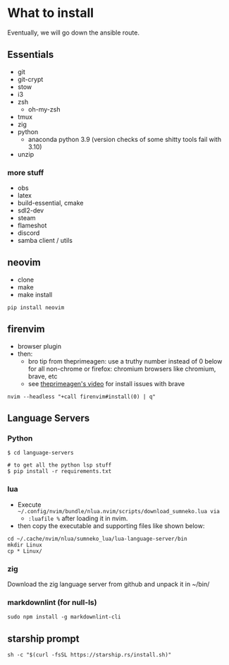# What to install

Eventually, we will go down the ansible route.

## Essentials

- git
- git-crypt
- stow
- i3
- zsh
  - oh-my-zsh
- tmux
- zig
- python
  - anaconda python 3.9 (version checks of some shitty tools fail with 3.10)
- unzip

### more stuff

- obs
- latex
- build-essential, cmake
- sdl2-dev
- steam
- flameshot
- discord
- samba client / utils

## neovim

- clone
- make
- make install

```console
pip install neovim
```

## firenvim

- browser plugin
- then:
  - bro tip from theprimeagen: use a truthy number instead of 0 below for all non-chrome or firefox:  chromium browsers like chromium, brave, etc
  - see [theprimeagen's video](https://www.youtube.com/watch?v=ID_kNcj9cMo) for install issues with brave

```console
nvim --headless "+call firenvim#install(0) | q"
```

## Language Servers

### Python

```console
$ cd language-servers

# to get all the python lsp stuff
$ pip install -r requirements.txt 
```

### lua

- Execute `~/.config/nvim/bundle/nlua.nvim/scripts/download_sumneko.lua via`
  - `:luafile %` after loading it in nvim.
- then copy the executable and supporting files like shown below:

```console
cd ~/.cache/nvim/nlua/sumneko_lua/lua-language-server/bin
mkdir Linux
cp * Linux/
```

### zig

Download the zig language server from github and unpack it in ~/bin/

### markdownlint (for null-ls)

```console
sudo npm install -g markdownlint-cli
```

## starship prompt

```console
sh -c "$(curl -fsSL https://starship.rs/install.sh)"
```
